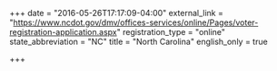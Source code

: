 +++
date = "2016-05-26T17:17:09-04:00"
external_link = "https://www.ncdot.gov/dmv/offices-services/online/Pages/voter-registration-application.aspx"
registration_type = "online"
state_abbreviation = "NC"
title = "North Carolina"
english_only = true 

+++
